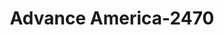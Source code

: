 ---
f_zip-code: 24592
f_state-code: VA
title: Advance America-2470
f_phone: 434-572-4569
f_city-only: Boston
f_address: 1020 Bill Tuck Highway Suite 850 South Boston
f_location-unique-id: '2470'
slug: advance-america-2470
updated-on: '2024-05-30T13:46:58.046Z'
created-on: '2024-05-30T13:36:59.803Z'
published-on: '2024-05-30T13:54:32.469Z'
f_city-state: cms/city/boston-va.md
f_company: cms/company/advance-america.md
f_state: cms/state/virginia.md
layout: '[payday-loan].html'
tags: payday-loan
---